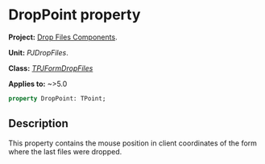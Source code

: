# DropPoint property

**Project:** [Drop Files Components](../API.md).

**Unit:** _PJDropFiles_.

**Class:** _[TPJFormDropFiles](./TPJFormDropFiles.md)_

**Applies to:** ~>5.0

```pascal
property DropPoint: TPoint;
```

## Description

This property contains the mouse position in client coordinates of the form where the last files were dropped.
